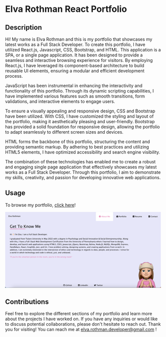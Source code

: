 # Elva Rothman React Portfolio

## Description
Hi! My name is Elva Rothman and this is my portfolio that showcases my latest works as a Full Stack Developer. To create this portfolio, I have utilized React.js, Javascript, CSS, Bootstrap, and HTML. This application is a SPA, or a single page application. It has been designed to provide a seamless and interactive browsing experience for visitors. By employing React.js, I have leveraged its component-based architecture to build reusable UI elements, ensuring a modular and efficient development process.

JavaScript has been instrumental in enhancing the interactivity and functionality of this portfolio. Through its dynamic scripting capabilities, I have implemented various features such as smooth transitions, form validations, and interactive elements to engage users.

To ensure a visually appealing and responsive design, CSS and Bootstrap have been utilized. With CSS, I have customized the styling and layout of the portfolio, making it aesthetically pleasing and user-friendly. Bootstrap has provided a solid foundation for responsive design, allowing the portfolio to adapt seamlessly to different screen sizes and devices.

HTML forms the backbone of this portfolio, structuring the content and providing semantic markup. By adhering to best practices and utilizing HTML5 elements, I have optimized accessibility and search engine visibility.

The combination of these technologies has enabled me to create a robust and engaging single page application that effectively showcases my latest works as a Full Stack Developer. Through this portfolio, I aim to demonstrate my skills, creativity, and passion for developing innovative web applications.

## Usage
To browse my portfolio, [click here](https://erothman1.github.io/elva-rothman-react-portfolio/)!

![Deployed App Screenshot](./src/assets/images/deployedapp.png)

## Contributions
Feel free to explore the different sections of my portfolio and learn more about the projects I have worked on. If you have any inquiries or would like to discuss potential collaborations, please don't hesitate to reach out. Thank you for visiting! You can reach me at elva.rothman.developer@gmail.com !